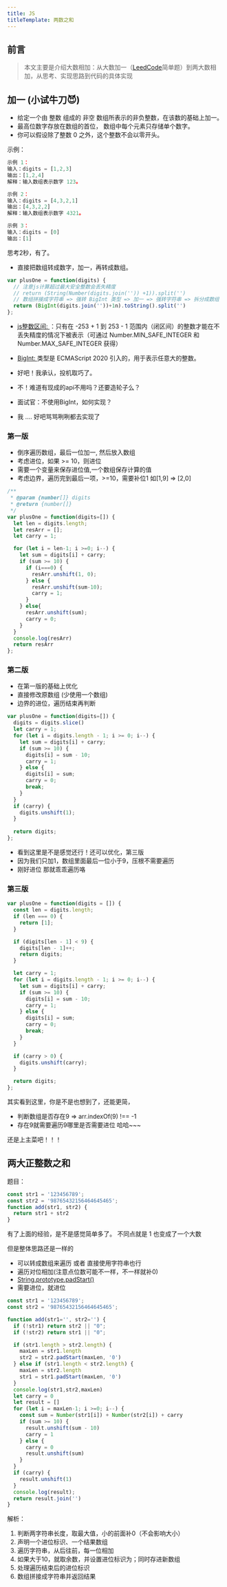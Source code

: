 ```yaml
---
title: JS
titleTemplate: 两数之和
---
```


## 前言
> 本文主要是介绍大数相加：从大数加一（[LeedCode](https://leetcode.cn/problems/plus-one/description/)简单题）到两大数相加，从思考、实现思路到代码的具体实现



## 加一 (小试牛刀😈)
* 给定一个由 整数 组成的 非空 数组所表示的非负整数，在该数的基础上加一。
* 最高位数字存放在数组的首位， 数组中每个元素只存储单个数字。
* 你可以假设除了整数 0 之外，这个整数不会以零开头。

示例：
```js
示例 1：
输入：digits = [1,2,3]
输出：[1,2,4]
解释：输入数组表示数字 123。

示例 2：
输入：digits = [4,3,2,1]
输出：[4,3,2,2]
解释：输入数组表示数字 4321。

示例 3：
输入：digits = [0]
输出：[1]

```
思考2秒，有了。
* 直接把数组转成数字，加一，再转成数组。
```js
var plusOne = function(digits) {
  // 注意js计算超过最大安全整数会丢失精度
  // return (String(Number(digits.join('')) +1)).split('')
  // 数组拼接成字符串 => 强转 BigInt 类型 => 加一 => 强转字符串 => 拆分成数组
  return (BigInt(digits.join(''))+1n).toString().split('')
};
```

* [js整数区间: ](https://developer.mozilla.org/zh-CN/docs/Web/JavaScript/Reference/Global_Objects/Number)：只有在 -253 + 1 到 253 - 1 范围内（闭区间）的整数才能在不丢失精度的情况下被表示（可通过 Number.MIN_SAFE_INTEGER 和 Number.MAX_SAFE_INTEGER 获得）  

* [BigInt: ](https://developer.mozilla.org/zh-CN/docs/Web/JavaScript/Reference/Global_Objects/BigInt) 类型是 ECMAScript 2020 引入的，用于表示任意大的整数。

* 好吧！我承认，投机取巧了。
* 不！难道有现成的api不用吗？还要造轮子么？
* 面试官：不使用BigInt，如何实现？
* 我 .... 好吧骂骂咧咧都去实现了

### 第一版
* 倒序遍历数组，最后一位加一, 然后放入数组
* 考虑进位，如果 >= 10，则进位
* 需要一个变量来保存进位值,一个数组保存计算的值
* 考虑边界，遍历完到最后一项，>=10，需要补位1 如[1,9] => [2,0]
```js
/**
 * @param {number[]} digits
 * @return {number[]}
 */
var plusOne = function(digits=[]) {
  let len = digits.length;
  let resArr = [];
  let carry = 1;

  for (let i = len-1; i >=0; i--) {
    let sum = digits[i] + carry;
    if (sum >= 10) {
      if (i===0) {
        resArr.unshift(1, 0);
      } else {
        resArr.unshift(sum-10);
        carry = 1;
      }
    } else{
      resArr.unshift(sum);
      carry = 0;
    }
  }
  console.log(resArr)
  return resArr
};
```
### 第二版
* 在第一版的基础上优化
* 直接修改原数组 (少使用一个数组)
* 边界的进位，遍历结束再判断
```js
var plusOne = function(digits=[]) {
  digits = digits.slice()
  let carry = 1;
  for (let i = digits.length - 1; i >= 0; i--) {
    let sum = digits[i] + carry;
    if (sum >= 10) {
      digits[i] = sum - 10;
      carry = 1;
    } else {
      digits[i] = sum;
      carry = 0;
      break;
    }
  }
  if (carry) {
    digits.unshift(1);
  }
  
  return digits;
};

```
* 看到这里是不是感觉还行！还可以优化，第三版
* 因为我们只加1，数组里面最后一位小于9，压根不需要遍历
* 刚好进位 那就乖乖遍历咯
### 第三版
```js
var plusOne = function(digits = []) {
  const len = digits.length;
  if (len === 0) {
    return [1];
  }

  if (digits[len - 1] < 9) {
    digits[len - 1]++;
    return digits;
  }

  let carry = 1;
  for (let i = digits.length - 1; i >= 0; i--) {
    let sum = digits[i] + carry;
    if (sum >= 10) {
      digits[i] = sum - 10;
      carry = 1;
    } else {
      digits[i] = sum;
      carry = 0;
      break;
    }
  }

  if (carry > 0) {
    digits.unshift(carry);
  }

  return digits;
};

```
其实看到这里，你是不是也想到了，还能更简，
* 判断数组是否存在9 => arr.indexOf(9) !== -1
* 存在9就需要遍历9哪里是否需要进位 哈哈~~~

还是上主菜吧！！！

## 两大正整数之和
题目：
```js
const str1 = '123456789';
const str2 = '98765432156464645465';
function add(str1, str2) {
  return str1 + str2 
}
```

有了上面的经验，是不是感觉简单多了。
不同点就是 1 也变成了一个大数

但是整体思路还是一样的
* 可以转成数组来遍历 或者 直接使用字符串也行
* 遍历对位相加(注意点位数可能不一样，不一样就补0)
* [String.prototype.padStart()](https://developer.mozilla.org/zh-CN/docs/Web/JavaScript/Reference/Global_Objects/String/padStart)
* 需要进位，就进位


```js
const str1 = '123456789';
const str2 = '98765432156464645465';

function add(str1='', str2='') {
  if (!str1) return str2 || "0";
  if (!str2) return str1 || "0";

  if (str1.length > str2.length) {
    maxLen = str1.length
    str2 = str2.padStart(maxLen, '0')
  } else if (str1.length < str2.length) {
    maxLen = str2.length
    str1 = str1.padStart(maxLen, '0')
  }
  console.log(str1,str2,maxLen)
  let carry = 0
  let result = []
  for (let i = maxLen-1; i >=0; i--) {
    const sum = Number(str1[i]) + Number(str2[i]) + carry
    if (sum >= 10) {
      result.unshift(sum - 10)
      carry = 1
    } else {
      carry = 0
      result.unshift(sum)
    }
  }
  if (carry) {
    result.unshift(1)
  }
  console.log(result);
  return result.join('')
}
```

解析：

1. 判断两字符串长度，取最大值，小的前面补0（不会影响大小）
2. 声明一个进位标识、一个结果数组
3. 遍历字符串，从后往前，每一位相加
4. 如果大于10，就取余数，并设置进位标识为；同时存进新数组
5. 处理遍历结束后的进位标识
6. 数组拼接成字符串并返回结果



